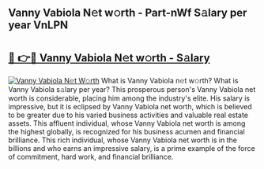 ## Vanny Vabiola N𝚎t w𝚘rth - Part-nWf S𝚊lary per year VnLPN

# <h2><a href="http://gc2g0f.nevu.top/?p=Vanny+Vabiola">🔗 👉🔴 Vanny Vabiola N𝚎t w𝚘rth - S𝚊lary</a></h2>

[![Vanny Vabiola N𝚎t W𝚘rth](https://i.imgur.com/Oavwk0R.jpeg)](http://gc2g0f.nevu.top/?p=Vanny+Vabiola)
What is Vanny Vabiola n𝚎t w𝚘rth? What is Vanny Vabiola s𝚊lary per year?
This prosperous person's Vanny Vabiola net worth is considerable, placing him among the industry's elite. His salary is impressive, but it is eclipsed by Vanny Vabiola net worth, which is believed to be greater due to his varied business activities and valuable real estate assets. This affluent individual, whose Vanny Vabiola net worth is among the highest globally, is recognized for his business acumen and financial brilliance. This rich individual, whose Vanny Vabiola net worth is in the billions and who earns an impressive salary, is a prime example of the force of commitment, hard work, and financial brilliance.
